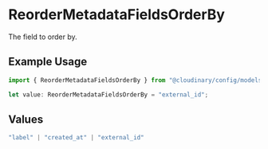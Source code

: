 # ReorderMetadataFieldsOrderBy

The field to order by.

## Example Usage

```typescript
import { ReorderMetadataFieldsOrderBy } from "@cloudinary/config/models/operations";

let value: ReorderMetadataFieldsOrderBy = "external_id";
```

## Values

```typescript
"label" | "created_at" | "external_id"
```